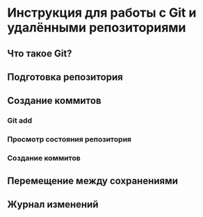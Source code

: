 # Инструкция для работы с Git и удалёнными репозиториями

## Что такое Git?

## Подготовка репозитория

## Создание коммитов

### Git add

### Просмотр состояния репозитория

### Создание коммитов

## Перемещение между сохранениями

## Журнал изменений
